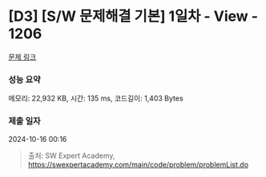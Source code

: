 # [D3] [S/W 문제해결 기본] 1일차 - View - 1206 

[문제 링크](https://swexpertacademy.com/main/code/problem/problemDetail.do?contestProbId=AV134DPqAA8CFAYh) 

### 성능 요약

메모리: 22,932 KB, 시간: 135 ms, 코드길이: 1,403 Bytes

### 제출 일자

2024-10-16 00:16



> 출처: SW Expert Academy, https://swexpertacademy.com/main/code/problem/problemList.do